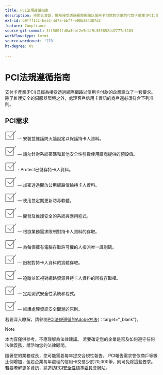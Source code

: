 ```yaml
---
title: PCI法規遵循指南
description: 檢閱此資訊，瞭解接受透過網際網路以信用卡付款的企業的付款卡產業(PCI)需求。
exl-id: b9fff131-bea3-4d7a-bbf7-e98b284387d3
feature: Compliance
source-git-commit: 3ff5807fd0a3ebf2e9d4f9c085852dd7777a1103
workflow-type: tm+mt
source-wordcount: '278'
ht-degree: 0%

---
```


# PCI法規遵循指南

支付卡產業(PCI)已經為接受透過網際網路以信用卡付款的企業建立了一套要求。 除了維護安全的伺服器環境之外，處理客戶信用卡資訊的商戶還必須符合下列准則。

## PCI需求

![核取方塊](../assets/checkbox.png) — 安裝並維護防火牆設定以保護持卡人資料。

![核取方塊](../assets/checkbox.png) — 請勿針對系統密碼和其他安全性引數使用廠商提供的預設值。

![核取方塊](../assets/checkbox.png) - Protect已儲存持卡人資料。

![核取方塊](../assets/checkbox.png) — 加密透過開放公用網路傳輸持卡人資料。

![核取方塊](../assets/checkbox.png) — 使用並定期更新防毒軟體。

![核取方塊](../assets/checkbox.png) — 開發及維護安全的系統與應用程式。

![核取方塊](../assets/checkbox.png) — 根據業務需求限制對持卡人資料的存取。

![核取方塊](../assets/checkbox.png) — 為每個擁有電腦存取許可權的人指派唯一識別碼。

![核取方塊](../assets/checkbox.png) — 限制對持卡人資料的實體存取。

![核取方塊](../assets/checkbox.png) — 追蹤並監視對網路資源與持卡人資料的所有存取權。

![核取方塊](../assets/checkbox.png) — 定期測試安全性系統和程式。

![核取方塊](../assets/checkbox.png) — 維護處理資訊安全問題的原則。

若要深入瞭解，請參閱[PCI法規遵循的Adobe方法][1]{：target=&quot;_blank&quot;}。

>[!NOTE]
>
>本內容僅供參考，不應理解為法律建議。 若要確定您的企業是否及如何遵守任何法律義務，請諮詢您的法律顧問。

隨著您的業務成長，您可能需要每年提交合規性報告。 PCI報告需求會依商戶等級比例增加，但若企業每年處理的信用卡交易少於20,000筆，則可免除這些要求。 若要瞭解更多資訊，請造訪[PCI安全性標準委員會][2]網站。

[1]: https://business.adobe.com/products/magento/pci-compliance.html
[2]: https://www.pcisecuritystandards.org/index.php
